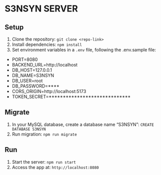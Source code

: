 # S3NSYN SERVER

## Setup
1. Clone the repository: `git clone <repo-link>`
2. Install dependencies: `npm install`
3. Set environment variables in a `.env` file, following the .env.sample file:
- PORT=8080
- BACKEND_URL=http://localhost
- DB_HOST=127.0.0.1
- DB_NAME=S3NSYN
- DB_USER=root
- DB_PASSWORD=****
- CORS_ORIGIN=http://localhost:5173
- TOKEN_SECRET=*****************************

## Migrate 
1. In your MySQL database, create a database name “S3NSYN”:
`CREATE DATABASE S3NSYN`
2. Run migration: `npm run migrate`

## Run
1. Start the server: `npm run start`
2. Access the app at: `http://localhost:8080`
